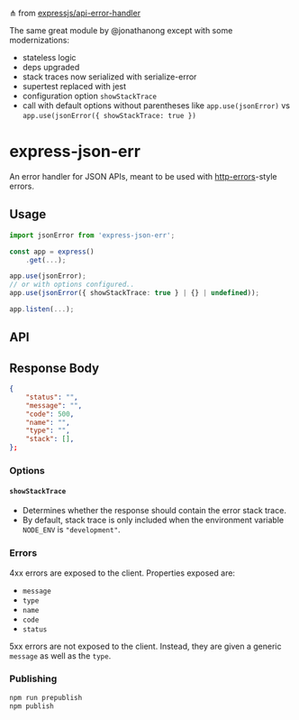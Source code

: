 ⋔ from [expressjs/api-error-handler](https://github.com/expressjs/api-error-handler/blob/master/index.js)

The same great module by @jonathanong except with some modernizations:

- stateless logic
- deps upgraded
- stack traces now serialized with serialize-error
- supertest replaced with jest
- configuration option `showStackTrace`
- call with default options without parentheses like `app.use(jsonError)` vs `app.use(jsonError({ showStackTrace: true })`

# express-json-err

An error handler for JSON APIs, meant to be used with [http-errors](https://github.com/jshttp/http-errors)-style errors.

## Usage

```ts
import jsonError from 'express-json-err';

const app = express()
	.get(...);

app.use(jsonError);
// or with options configured..
app.use(jsonError({ showStackTrace: true } | {} | undefined));

app.listen(...);
```

## API

## Response Body

```json
{
	"status": "",
	"message": "",
	"code": 500,
	"name": "",
	"type": "",
	"stack": [],
};
```

### Options

#### `showStackTrace`

- Determines whether the response should contain the error stack trace.
- By default, stack trace is only included when the environment variable `NODE_ENV` is `"development"`.

### Errors

4xx errors are exposed to the client.
Properties exposed are:

- `message`
- `type`
- `name`
- `code`
- `status`

5xx errors are not exposed to the client.
Instead, they are given a generic `message` as well as the `type`.

### Publishing

```sh
npm run prepublish
npm publish
```
